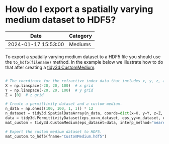 # How do I export a spatially varying medium dataset to HDF5?

| Date       | Category    |
|------------|-------------|
| 2024-01-17 15:53:00 | Mediums |


To export a spatially varying medium dataset to a HDF5 file you should use the `to_hdf5(filename)` method. In the example below we illustrate how to do that after creating a [tidy3d.CustomMedium](https://docs.flexcompute.com/projects/tidy3d/en/latest/api/_autosummary/tidy3d.CustomMedium.html#tidy3d.CustomMedium).



```python

# The coordinate for the refractive index data that includes x, y, z, and frequency
X = np.linspace(-20, 20, 100)  # x grid
Y = np.linspace(-20, 20, 100)  # y grid
Z = [0]  # z grid

# Create a permittivity dataset and a custom medium.
n_data = np.ones((100, 100, 1, 1)) * 12
n_dataset = tidy3d.SpatialDataArray(n_data, coords=dict(x=X, y=Y, z=Z, f=[freq0]))
data = tidy3d.PermittivityDataset(eps_xx=n_dataset, eps_yy=n_dataset, eps_zz=n_dataset)
mat_custom = tidy3d.CustomMedium(eps_dataset=data, interp_method="nearest")

# Export the custom medium dataset to HDF5.
mat_custom.to_hdf5(fname="CustomMedium.hdf5")

```

